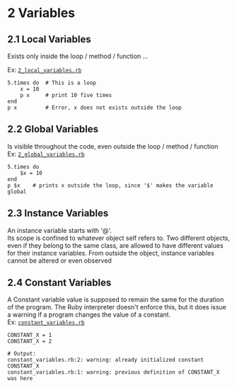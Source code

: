 # 2 Variables
## 2.1 Local Variables
Exists only inside the loop / method / function ...

Ex: [`2_local_variables.rb`](../code/2_local_variables.rb)  

```
5.times do  # This is a loop
    x = 10
    p x     # print 10 five times
end
p x         # Error, x does not exists outside the loop
```

## 2.2 Global Variables  
Is visible throughout the code, even outside the loop / method / function  
Ex: [`2_global_variables.rb`](../code/2_global_variables.rb)

```
5.times do
    $x = 10
end
p $x    # prints x outside the loop, since '$' makes the variable global  
```  

## 2.3 Instance Variables
An instance variable starts with '@'.  
Its scope is confined to whatever object self refers to. Two different objects, even if they belong to the same class, are allowed to have different values for their instance variables. From outside the object, instance variables cannot be altered or even observed

## 2.4 Constant Variables
A Constant variable value is supposed to remain the same for the duration of the program. The Ruby interpreter doesn't enforce this, but it does issue a warning if a program changes the value of a constant.  
Ex: [`constant_variables.rb`](../code/constant_variables)

```
CONSTANT_X = 1
CONSTANT_X = 2  

# Output:  
constant_variables.rb:2: warning: already initialized constant CONSTANT_X
constant_variables.rb:1: warning: previous definition of CONSTANT_X was here
```
